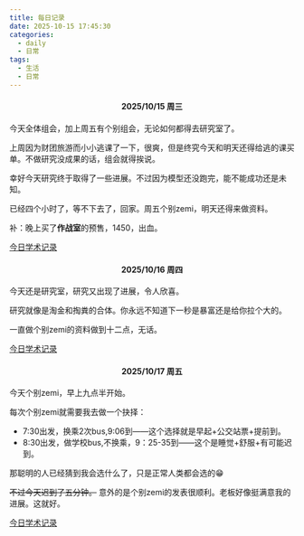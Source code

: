 ```yaml
---
title: 每日记录
date: 2025-10-15 17:45:30
categories:
  - daily
  - 日常
tags:
  - 生活
  - 日常
---
```

<h4 id="20251015" style="text-align:center; font-weight:bold;">2025/10/15 周三</h4>

今天全体组会，加上周五有个别组会，无论如何都得去研究室了。

上周因为财团旅游而小小逃课了一下，很爽，但是终究今天和明天还得给逃的课买单。不做研究没成果的话，组会就得挨说。

幸好今天研究终于取得了一些进展。不过因为模型还没跑完，能不能成功还是未知。

已经四个小时了，等不下去了，回家。周五个别zemi，明天还得来做资料。

补：晚上买了**作战室**的预售，1450，出血。

[今日学术记录](/categories/research/日常/研究日常/#20251015)

<h4 id="20251016" style="text-align:center; font-weight:bold;">2025/10/16 周四</h4>

今天还是研究室，研究又出现了进展，令人欣喜。

研究就像是淘金和掏粪的合体。你永远不知道下一秒是暴富还是给你拉个大的。

一直做个别zemi的资料做到十二点，无话。

[今日学术记录](/categories/research/日常/研究日常/#20251016)

<h4 id="20251017" style="text-align:center; font-weight:bold;">2025/10/17 周五</h4>

今天个别zemi，早上九点半开始。

每次个别zemi就需要我去做一个抉择：

* 7:30出发，换乘2次bus,9:06到——这个选择就是早起+公交站票+提前到。
* 8:30出发，做学校bus,不换乘，9：25-35到——这个是睡觉+舒服+有可能迟到。

那聪明的人已经猜到我会选什么了，只是正常人类都会选的😁

~~不过今天迟到了五分钟。~~
意外的是个别zemi的发表很顺利。老板好像挺满意我的进展。这就好。

[今日学术记录](/categories/research/日常/研究日常/#20251017)
